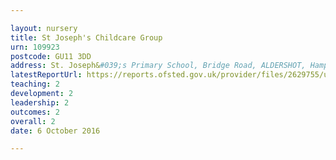 ```yaml
---

layout: nursery
title: St Joseph's Childcare Group
urn: 109923
postcode: GU11 3DD
address: St. Joseph&#039;s Primary School, Bridge Road, ALDERSHOT, Hampshire, GU11 3DD
latestReportUrl: https://reports.ofsted.gov.uk/provider/files/2629755/urn/109923.pdf
teaching: 2
development: 2
leadership: 2
outcomes: 2
overall: 2
date: 6 October 2016

---
```

